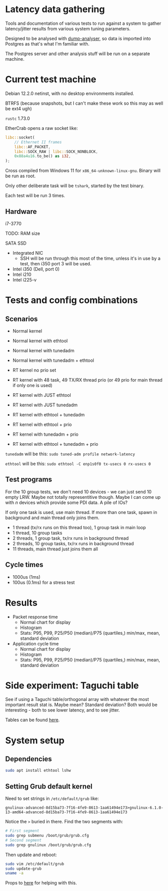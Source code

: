 # Latency data gathering

Tools and documentation of various tests to run against a system to gather latency/jitter results
from various system tuning parameters.

Designed to be analysed with [dump-analyser](https://github.com/ethercrab-rs/dump-analyser), so data
is imported into Postgres as that's what I'm familiar with.

The Postgres server and other analysis stuff will be run on a separate machine.

# Current test machine

Debian 12.2.0 netinst, with no desktop environments installed.

BTRFS (because snapshots, but I can't make these work so this may as well be ext4 ugh)

`rustc` 1.73.0

EtherCrab opens a raw socket like:

```rust
libc::socket(
    // Ethernet II frames
    libc::AF_PACKET,
    libc::SOCK_RAW | libc::SOCK_NONBLOCK,
    0x88a4u16.to_be() as i32,
);
```

Cross compiled from Windows 11 for `x86_64-unknown-linux-gnu`. Binary will be run as root.

Only other deliberate task will be `tshark`, started by the test binary.

Each test will be run 3 times.

## Hardware

i7-3770

TODO: RAM size

SATA SSD

- Integrated NIC
  - SSH will be run through this most of the time, unless it's in use by a test, then i350 port 3
    will be used.
- Intel i350 (Dell, port 0)
- Intel i210
- Intel i225-v

# Tests and config combinations

## Scenarios

- Normal kernel
- Normal kernel with ethtool
- Normal kernel with tunedadm
- Normal kernel with tunedadm + ethtool

- RT kernel no prio set
- RT kernel with 48 task, 49 TX/RX thread prio (or 49 prio for main thread if only one is used)
- RT kernel with JUST ethtool
- RT kernel with JUST tunedadm
- RT kernel with ethtool + tunedadm
- RT kernel with ethtool + prio
- RT kernel with tunedadm + prio
- RT kernel with ethtool + tunedadm + prio

`tunedadm` will be this: `sudo tuned-adm profile network-latency`

`ethtool` will be this: `sudo ethtool -C enp1s0f0 tx-usecs 0 rx-usecs 0`

## Test programs

For the 10 group tests, we don't need 10 devices - we can just send 10 empty LRW. Maybe not totally
representitive though. Maybe I can come up with _n_ devices which provide some PDI data. A pile of
IOs?

If only one task is used, use main thread. If more than one task, spawn in background and main
thread only joins them.

- 1 thread (tx/rx runs on this thread too), 1 group task in main loop
- 1 thread, 10 group tasks
- 2 threads, 1 group task, tx/rx runs in background thread
- 2 threads, 10 group tasks, tx/rx runs in background thread
- 11 threads, main thread just joins them all

## Cycle times

- 1000us (1ms)
- 100us (0.1ms) for a stress test

# Results

- Packet response time
  - Normal chart for display
  - Histogram
  - Stats: P95, P99, P25/P50 (median)/P75 (quartiles,) min/max, mean, standard deviation
- Application cycle time
  - Normal chart for display
  - Histogram
  - Stats: P95, P99, P25/P50 (median)/P75 (quartiles,) min/max, mean, standard deviation

# Side experiment: Taguchi table

See if using a Taguchi table/orthogonal array with whatever the most important result stat is. Maybe
mean? Standard deviation? Both would be interesting - both to see lower latency, and to see jitter.

Tables can be found
[here](https://www.me.psu.edu/cimbala/me345/Lectures/Taguchi_orthogonal_arrays.pdf).

# System setup

## Dependencies

```bash
sudo apt install ethtool lshw
```

## Setting Grub default kernel

Need to set strings in `/etc/default/grub` like:

```
gnulinux-advanced-8d15ba73-7f16-4fe9-8613-1aa61494e173>gnulinux-6.1.0-13-amd64-advanced-8d15ba73-7f16-4fe9-8613-1aa61494e173
```

Notice the `>` buried in there. Find the two segments with:

```bash
# First segment
sudo grep submenu /boot/grub/grub.cfg
# Second segment
sudo grep gnulinux /boot/grub/grub.cfg
```

Then update and reboot:

```bash
sudo vim /etc/default/grub
sudo update-grub
uname -a
```

Props to [here](https://www.gnu.org/software/grub/manual/grub/html_node/default.html#default) for
helping with this.
